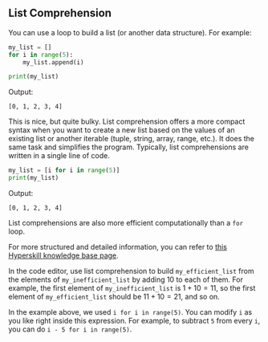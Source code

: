 ## List Comprehension

You can use a loop to build a list (or another data structure).
For example:

```python
my_list = []
for i in range(5):
    my_list.append(i)

print(my_list)
```
Output:
```text
[0, 1, 2, 3, 4]
```

This is nice, but quite bulky. List comprehension offers a more compact syntax when you want to create a new list based on the values of an existing list
or another iterable (tuple, string, array, range, etc.). It does the same task and simplifies the program. Typically, list comprehensions are written in a single line of code.

```python
my_list = [i for i in range(5)]
print(my_list)
```
Output:
```text
[0, 1, 2, 3, 4]
```
List comprehensions are also more efficient computationally than a `for` loop.

For more structured and detailed information, you can refer to [this Hyperskill knowledge base page](https://hyperskill.org/learn/step/6315).

In the code editor, use list comprehension to build `my_efficient_list` from the elements of `my_inefficient_list`
by adding $10$ to each of them. For example, the first element of `my_inefficient_list` is $1 + 10 = 11$,
so the first element of `my_efficient_list` should be $11 + 10 = 21$, and so on.


<div class="hint">

In the example above, we used `i for i in range(5)`. You can modify `i` as you like 
right inside this expression. For example, to subtract `5` from every `i`, you can do 
`i - 5 for i in range(5)`.
</div>